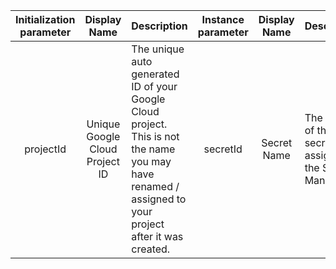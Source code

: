 | Initialization parameter | Display Name | Description | Instance parameter | Display Name | Description |
| :---: | :---: | --- | :---: | :---: | --- |
| projectId | Unique Google Cloud Project ID | The unique auto generated ID of your Google Cloud project. This is not the name you may have renamed / assigned to your project after it was created. | secretId | Secret Name | The name of the secret you assigned in the Secret Manager. |
